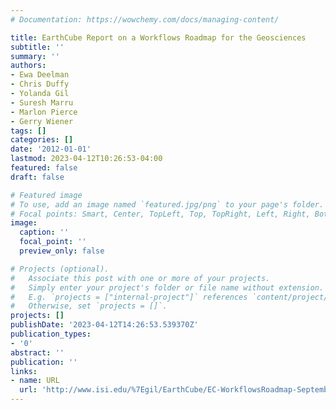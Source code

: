 ```yaml
---
# Documentation: https://wowchemy.com/docs/managing-content/

title: EarthCube Report on a Workflows Roadmap for the Geosciences
subtitle: ''
summary: ''
authors:
- Ewa Deelman
- Chris Duffy
- Yolanda Gil
- Suresh Marru
- Marlon Pierce
- Gerry Wiener
tags: []
categories: []
date: '2012-01-01'
lastmod: 2023-04-12T10:26:53-04:00
featured: false
draft: false

# Featured image
# To use, add an image named `featured.jpg/png` to your page's folder.
# Focal points: Smart, Center, TopLeft, Top, TopRight, Left, Right, BottomLeft, Bottom, BottomRight.
image:
  caption: ''
  focal_point: ''
  preview_only: false

# Projects (optional).
#   Associate this post with one or more of your projects.
#   Simply enter your project's folder or file name without extension.
#   E.g. `projects = ["internal-project"]` references `content/project/deep-learning/index.md`.
#   Otherwise, set `projects = []`.
projects: []
publishDate: '2023-04-12T14:26:53.539370Z'
publication_types:
- '0'
abstract: ''
publication: ''
links:
- name: URL
  url: 'http://www.isi.edu/%7Egil/EarthCube/EC-WorkflowsRoadmap-September2012.pdf '
---
```

